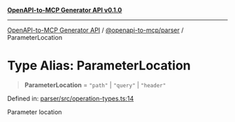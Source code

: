 [**OpenAPI-to-MCP Generator API v0.1.0**](../../../README.md)

***

[OpenAPI-to-MCP Generator API](../../../modules.md) / [@openapi-to-mcp/parser](../README.md) / ParameterLocation

# Type Alias: ParameterLocation

> **ParameterLocation** = `"path"` \| `"query"` \| `"header"`

Defined in: [parser/src/operation-types.ts:14](https://github.com/salacoste/openapi-mcp-generator/blob/fda5c6400a831cddbad9eacd652e11b2f7410b22/packages/parser/src/operation-types.ts#L14)

Parameter location
